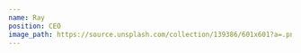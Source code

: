 ```yaml
---
name: Ray
position: CEO
image_path: https://source.unsplash.com/collection/139386/601x601?a=.png
---
```

